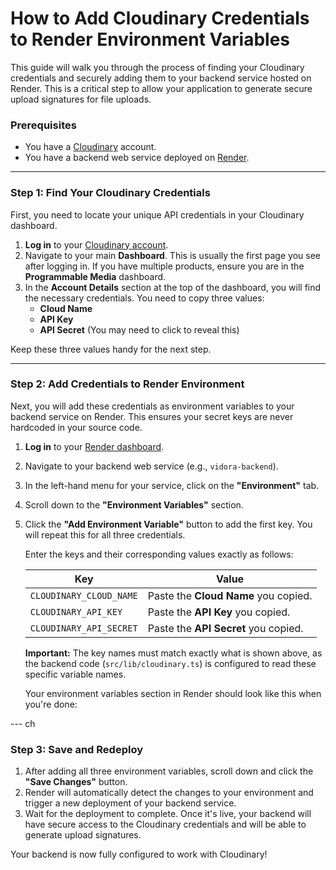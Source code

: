 # How to Add Cloudinary Credentials to Render Environment Variables

This guide will walk you through the process of finding your Cloudinary credentials and securely adding them to your backend service hosted on Render. This is a critical step to allow your application to generate secure upload signatures for file uploads.

### Prerequisites

*   You have a [Cloudinary](https://cloudinary.com/) account.
*   You have a backend web service deployed on [Render](https://render.com/).

---

### Step 1: Find Your Cloudinary Credentials

First, you need to locate your unique API credentials in your Cloudinary dashboard.

1.  **Log in** to your [Cloudinary account](https://cloudinary.com/users/login).
2.  Navigate to your main **Dashboard**. This is usually the first page you see after logging in. If you have multiple products, ensure you are in the **Programmable Media** dashboard.
3.  In the **Account Details** section at the top of the dashboard, you will find the necessary credentials. You need to copy three values:
    *   **Cloud Name**
    *   **API Key**
    *   **API Secret** (You may need to click to reveal this)

    

Keep these three values handy for the next step.

---

### Step 2: Add Credentials to Render Environment

Next, you will add these credentials as environment variables to your backend service on Render. This ensures your secret keys are never hardcoded in your source code.

1.  **Log in** to your [Render dashboard](https://dashboard.render.com/).
2.  Navigate to your backend web service (e.g., `vidora-backend`).
3.  In the left-hand menu for your service, click on the **"Environment"** tab.
4.  Scroll down to the **"Environment Variables"** section.
5.  Click the **"Add Environment Variable"** button to add the first key. You will repeat this for all three credentials.

    Enter the keys and their corresponding values exactly as follows:

    | Key                       | Value                                         |
    | ------------------------- | --------------------------------------------- |
    | `CLOUDINARY_CLOUD_NAME`   | Paste the **Cloud Name** you copied.          |
    | `CLOUDINARY_API_KEY`      | Paste the **API Key** you copied.             |
    | `CLOUDINARY_API_SECRET`   | Paste the **API Secret** you copied.          |

    **Important:** The key names must match exactly what is shown above, as the backend code (`src/lib/cloudinary.ts`) is configured to read these specific variable names.

    Your environment variables section in Render should look like this when you're done:
    

--- ch

### Step 3: Save and Redeploy

1.  After adding all three environment variables, scroll down and click the **"Save Changes"** button.
2.  Render will automatically detect the changes to your environment and trigger a new deployment of your backend service.
3.  Wait for the deployment to complete. Once it's live, your backend will have secure access to the Cloudinary credentials and will be able to generate upload signatures.

Your backend is now fully configured to work with Cloudinary!
